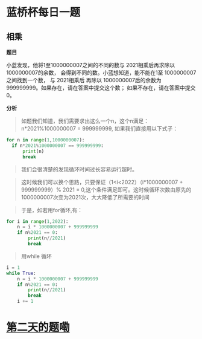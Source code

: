 # 蓝桥杯每日一题
## 相乘

**题目**

小蓝发现，他将1至1000000007之间的不同的数与 2021相乘后再求除以1000000007的余数，
会得到不同的数。小蓝想知道，能不能在1至 1000000007之间找到一个数，
与 2021相乘后 再除以 1000000007后的余数为 999999999。如果存在，请在答案中提交这个数； 如果不存在，请在答案中提交 0。

__分析__

> 如题我们知道，我们需要求出这么一个n，这个n满足：n*2021%1000000007 = 999999999,
> 如果我们直接用以下式子：

```python
for n in range(1,1000000007):
  if n*2021%1000000007 == 999999999:
	  print(n)
	  break
```

> 我们会很清楚的发现循环时间过长容易运行超时。

> 这时候我们可以换个思路，只要保证（1<i<2022）（i*1000000007 + 999999999）% 2021 = 0,这个条件满足即可。这时候循环次数由原先的1000000007次变为2021次，大大降低了所需要的时间

> 于是，如若用for循环,有：

```python
for i in range(1,2022):
	n = i * 1000000007 + 999999999
	if n%2021 == 0:
		print(n//2021)
		break
```

> 用while 循环

```python
i = 1
while True:
	n = i * 1000000007 + 999999999
	if n%2021 == 0:
		print(n//2021)
		break
	i += 1
```

# [第二天的题嘞](https://github.com/YeaChur/python_study/blob/main/lanqiao_study/dayly_title2.md)
